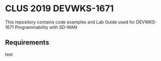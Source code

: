 # CLUS 2019 DEVWKS-1671

This repository contains code examples and Lab Guide used for DEVWKS-1671 Programmability with SD-WAN

## Requirements

test
